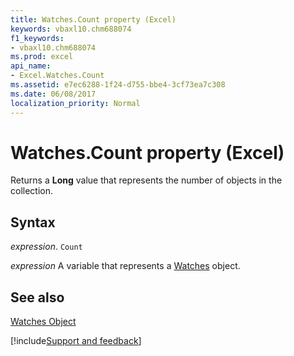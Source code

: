 ```yaml
---
title: Watches.Count property (Excel)
keywords: vbaxl10.chm688074
f1_keywords:
- vbaxl10.chm688074
ms.prod: excel
api_name:
- Excel.Watches.Count
ms.assetid: e7ec6288-1f24-d755-bbe4-3cf73ea7c308
ms.date: 06/08/2017
localization_priority: Normal
---
```



# Watches.Count property (Excel)

Returns a  **Long** value that represents the number of objects in the collection.


## Syntax

_expression_. `Count`

_expression_ A variable that represents a [Watches](./Excel.Watches.md) object.


## See also


[Watches Object](Excel.Watches.md)

[!include[Support and feedback](~/includes/feedback-boilerplate.md)]